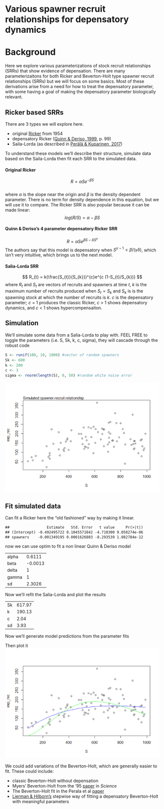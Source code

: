 Various spawner recruit relationships for depensatory dynamics
================

# Background

Here we explore various parameterizations of stock recruit relationships
(SRRs) that show evidence of depensation. There are many
parameterizaitons for both Ricker and Beverton-Holt type spawner recruit
relationships (SRRs) but we will focus on some basics. Most of these
derivations arise from a need for how to treat the depensatory
parameter, with some having a goal of making the depensatory parameter
biologically relevant.

## Ricker based SRRs

There are 3 types we will explore here.  
- original [Ricker](https://cdnsciencepub.com/doi/10.1139/f54-039) from
1954  
- depensatory Ricker ([Quinn & Deriso,
1999](https://books.google.ca/books/about/Quantitative_Fish_Dynamics.html?id=5FVBj8jnh6sC&redir_esc=y),
p. 99)  
- Saila-Lorda (as described in [Perälä & Kuparinen,
2017](http://dx.doi.org/10.1098/rspb.2017.1284))

To understand these models we’ll describe their structure, simulate data
based on the Saila-Lorda then fit each SRR to the simulated data.

#### Original Ricker

$$ R = \alpha Se^{-\beta S} $$  
where $\alpha$ is the slope near the origin and $\beta$ is the density
dependent parameter. There is no term for density dependence in this
equation, but we will use it to compare. The Ricker SRR is also popular
because it can be made linear:  
$$ log(R/S) = \alpha - \beta S $$

#### Quinn & Deriso’s 4 parameter depensatory Ricker SRR

$$ R = \alpha Se^{\beta S - \delta S^{\gamma }} $$ The authors say that
this model is depensatory when
$S^{\gamma -1} < \beta / (\gamma \delta)$, which isn’t very intuitive,
which brings us to the next model.

#### Salia-Lorda SRR

$$ R_{t} = k(\frac{S_{t}}{S_{k}})^{c}e^{c (1-S_{t}/S_{k})} $$ where
$R_{t}$ and $S_{t}$ are vectors of recruits and spawners at time *t*,
*k* is the maximum number of recruits produced when $S_{t} = S_{k}$ and
$S_{k}$ is is the spawning stock at which the number of recruits is *k*.
*c* is the depensatory parameter; *c* = 1 produces the classic Ricker,
*c* \> 1 shows depensatory dynamics, and *c* \< 1 shows
hypercompensaiton.

## Simulation

We’ll simulate some data from a Salia-Lorda to play with. FEEL FREE to
toggle the parameters (i.e. S, Sk, k, c, sigma), they will cascade
through the robust code

``` r
S <- runif(100, 10, 1000) #vector of random spawners
Sk <- 600 
k <- 200
c <- 3
sigma <- rnorm(length(S), 0, 50) #random white noise error
```

![](parameterizations_files/figure-gfm/write%20fun%20plot%20sim-1.png)<!-- -->

## Fit simulated data

Can fit a Ricker here the “old fashioned” way by making it linear.

    ##                 Estimate   Std. Error   t value     Pr(>|t|)
    ## (Intercept) -0.492495722 0.1045571842 -4.710300 9.058274e-06
    ## spawners    -0.001349195 0.0001626803 -8.293539 1.082784e-12

now we can use optim to fit a non linear Quinn & Deriso model  
<table>
<tbody>
<tr>
<td style="text-align:left;">
alpha
</td>
<td style="text-align:left;">
0.6111
</td>
</tr>
<tr>
<td style="text-align:left;">
beta
</td>
<td style="text-align:left;">
-0.0013
</td>
</tr>
<tr>
<td style="text-align:left;">
delta
</td>
<td style="text-align:left;">
1
</td>
</tr>
<tr>
<td style="text-align:left;">
gamma
</td>
<td style="text-align:left;">
1
</td>
</tr>
<tr>
<td style="text-align:left;">
sd
</td>
<td style="text-align:left;">
2.3026
</td>
</tr>
</tbody>
</table>
Now we’ll refit the Salia-Lorda and plot the results
<table>
<tbody>
<tr>
<td style="text-align:left;">
Sk
</td>
<td style="text-align:left;">
617.97
</td>
</tr>
<tr>
<td style="text-align:left;">
k
</td>
<td style="text-align:left;">
190.13
</td>
</tr>
<tr>
<td style="text-align:left;">
c
</td>
<td style="text-align:left;">
2.04
</td>
</tr>
<tr>
<td style="text-align:left;">
sd
</td>
<td style="text-align:left;">
3.93
</td>
</tr>
</tbody>
</table>

Now we’ll generate model predictions from the parameter fits

Then plot it
![](parameterizations_files/figure-gfm/plot%20fits-1.png)<!-- -->

We could add variations of the Beverton-Holt, which are generally easier
to fit. These could include:  
- classic Beverton-Holt without depensation  
- Myers’ Beverton-Holt from the ’95
[paper](https://www.science.org/doi/10.1126/science.269.5227.1106) in
*Science*  
- The Beverton-Holt fit in the Perala et al
[paper](https://royalsocietypublishing.org/doi/10.1098/rsbl.2021.0439)  
- [Lierman &
Hilborn’s](https://cdnsciencepub.com/doi/abs/10.1139/f97-105) stepwise
way of fitting a depensatory Beverton-Holt with meaningful parameters
